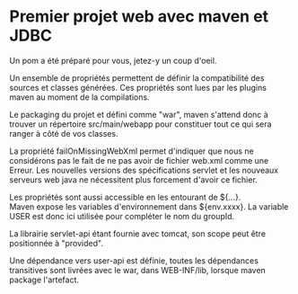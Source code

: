 # Premier projet web avec maven et JDBC

Un pom a été préparé pour vous, jetez-y un coup d'oeil.

Un ensemble de propriétés permettent de définir la compatibilité des sources et classes générées. Ces propriétés sont lues par les plugins maven au moment de la compilations.  

Le packaging du projet et défini comme "war", maven s'attend donc à trouver un répertoire src/main/webapp pour constituer tout ce qui sera ranger à côté de vos classes. 

La propriété failOnMissingWebXml permet d'indiquer que nous ne considérons pas le fait de ne pas avoir de fichier web.xml comme une Erreur. Les nouvelles versions des spécifications servlet et les nouveaux serveurs web java ne nécessitent plus forcement d'avoir ce fichier.

Les propriétés sont aussi accessible en les entourant de ${...}.  
Maven expose les variables d'environnement dans ${env.xxxx}. La variable USER est donc ici utilisée pour compléter le nom du groupId.

La librairie servlet-api étant fournie avec tomcat, son scope peut être positionnée à "provided".

Une dépendance vers user-api est définie, toutes les dépendances transitives sont livrées avec le war, dans WEB-INF/lib, lorsque maven package l'artefact.

